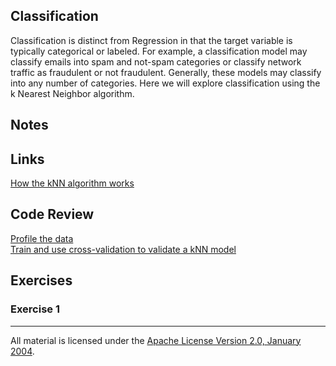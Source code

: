 ## Classification

Classification is distinct from Regression in that the target variable is typically categorical or labeled.  For example, a classification model may classify emails into spam and not-spam categories or classify network traffic as fraudulent or not fraudulent.  Generally, these models may classify into any number of categories.  Here we will explore classification using the k Nearest Neighbor algorithm.

## Notes

## Links

[How the kNN algorithm works](https://youtu.be/UqYde-LULfs)  

## Code Review

[Profile the data](example1/example1.go)  
[Train and use cross-validation to  validate a kNN model](example2/example2.go)    

## Exercises

### Exercise 1

___
All material is licensed under the [Apache License Version 2.0, January 2004](http://www.apache.org/licenses/LICENSE-2.0).
